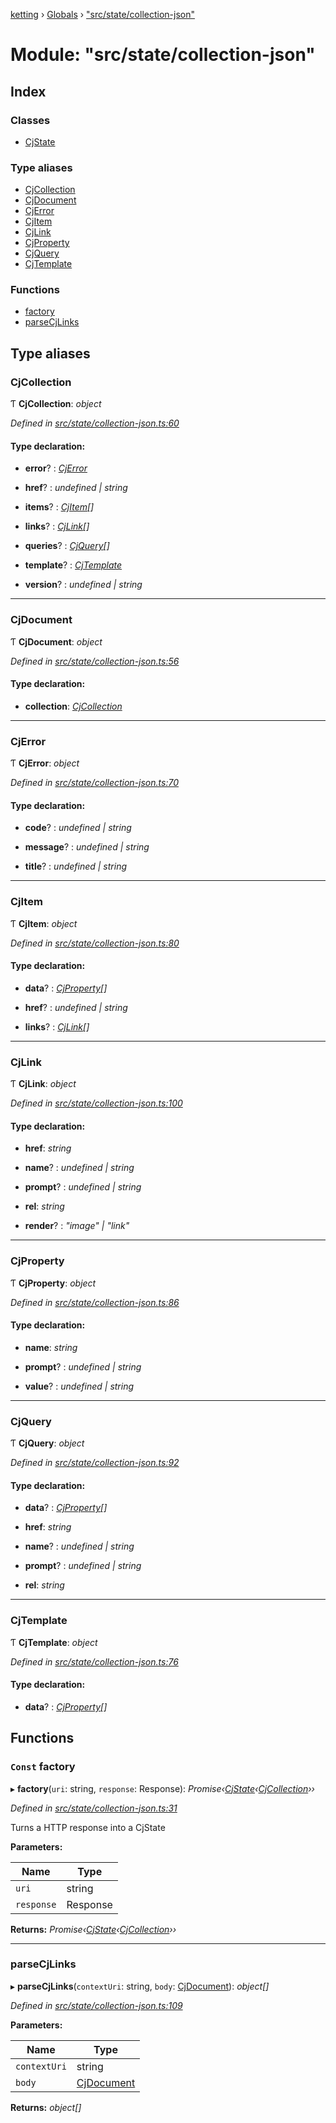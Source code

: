 [ketting](../README.md) › [Globals](../globals.md) › ["src/state/collection-json"](_src_state_collection_json_.md)

# Module: "src/state/collection-json"

## Index

### Classes

* [CjState](../classes/_src_state_collection_json_.cjstate.md)

### Type aliases

* [CjCollection](_src_state_collection_json_.md#cjcollection)
* [CjDocument](_src_state_collection_json_.md#cjdocument)
* [CjError](_src_state_collection_json_.md#cjerror)
* [CjItem](_src_state_collection_json_.md#cjitem)
* [CjLink](_src_state_collection_json_.md#cjlink)
* [CjProperty](_src_state_collection_json_.md#cjproperty)
* [CjQuery](_src_state_collection_json_.md#cjquery)
* [CjTemplate](_src_state_collection_json_.md#cjtemplate)

### Functions

* [factory](_src_state_collection_json_.md#const-factory)
* [parseCjLinks](_src_state_collection_json_.md#parsecjlinks)

## Type aliases

###  CjCollection

Ƭ **CjCollection**: *object*

*Defined in [src/state/collection-json.ts:60](https://github.com/evert/ketting/blob/f7a0a1b/src/state/collection-json.ts#L60)*

#### Type declaration:

* **error**? : *[CjError](_src_state_collection_json_.md#cjerror)*

* **href**? : *undefined | string*

* **items**? : *[CjItem](_src_state_collection_json_.md#cjitem)[]*

* **links**? : *[CjLink](_src_state_collection_json_.md#cjlink)[]*

* **queries**? : *[CjQuery](_src_state_collection_json_.md#cjquery)[]*

* **template**? : *[CjTemplate](_src_state_collection_json_.md#cjtemplate)*

* **version**? : *undefined | string*

___

###  CjDocument

Ƭ **CjDocument**: *object*

*Defined in [src/state/collection-json.ts:56](https://github.com/evert/ketting/blob/f7a0a1b/src/state/collection-json.ts#L56)*

#### Type declaration:

* **collection**: *[CjCollection](_src_state_collection_json_.md#cjcollection)*

___

###  CjError

Ƭ **CjError**: *object*

*Defined in [src/state/collection-json.ts:70](https://github.com/evert/ketting/blob/f7a0a1b/src/state/collection-json.ts#L70)*

#### Type declaration:

* **code**? : *undefined | string*

* **message**? : *undefined | string*

* **title**? : *undefined | string*

___

###  CjItem

Ƭ **CjItem**: *object*

*Defined in [src/state/collection-json.ts:80](https://github.com/evert/ketting/blob/f7a0a1b/src/state/collection-json.ts#L80)*

#### Type declaration:

* **data**? : *[CjProperty](_src_state_collection_json_.md#cjproperty)[]*

* **href**? : *undefined | string*

* **links**? : *[CjLink](_src_state_collection_json_.md#cjlink)[]*

___

###  CjLink

Ƭ **CjLink**: *object*

*Defined in [src/state/collection-json.ts:100](https://github.com/evert/ketting/blob/f7a0a1b/src/state/collection-json.ts#L100)*

#### Type declaration:

* **href**: *string*

* **name**? : *undefined | string*

* **prompt**? : *undefined | string*

* **rel**: *string*

* **render**? : *"image" | "link"*

___

###  CjProperty

Ƭ **CjProperty**: *object*

*Defined in [src/state/collection-json.ts:86](https://github.com/evert/ketting/blob/f7a0a1b/src/state/collection-json.ts#L86)*

#### Type declaration:

* **name**: *string*

* **prompt**? : *undefined | string*

* **value**? : *undefined | string*

___

###  CjQuery

Ƭ **CjQuery**: *object*

*Defined in [src/state/collection-json.ts:92](https://github.com/evert/ketting/blob/f7a0a1b/src/state/collection-json.ts#L92)*

#### Type declaration:

* **data**? : *[CjProperty](_src_state_collection_json_.md#cjproperty)[]*

* **href**: *string*

* **name**? : *undefined | string*

* **prompt**? : *undefined | string*

* **rel**: *string*

___

###  CjTemplate

Ƭ **CjTemplate**: *object*

*Defined in [src/state/collection-json.ts:76](https://github.com/evert/ketting/blob/f7a0a1b/src/state/collection-json.ts#L76)*

#### Type declaration:

* **data**? : *[CjProperty](_src_state_collection_json_.md#cjproperty)[]*

## Functions

### `Const` factory

▸ **factory**(`uri`: string, `response`: Response): *Promise‹[CjState](../classes/_src_state_collection_json_.cjstate.md)‹[CjCollection](_src_state_collection_json_.md#cjcollection)››*

*Defined in [src/state/collection-json.ts:31](https://github.com/evert/ketting/blob/f7a0a1b/src/state/collection-json.ts#L31)*

Turns a HTTP response into a CjState

**Parameters:**

Name | Type |
------ | ------ |
`uri` | string |
`response` | Response |

**Returns:** *Promise‹[CjState](../classes/_src_state_collection_json_.cjstate.md)‹[CjCollection](_src_state_collection_json_.md#cjcollection)››*

___

###  parseCjLinks

▸ **parseCjLinks**(`contextUri`: string, `body`: [CjDocument](_src_state_collection_json_.md#cjdocument)): *object[]*

*Defined in [src/state/collection-json.ts:109](https://github.com/evert/ketting/blob/f7a0a1b/src/state/collection-json.ts#L109)*

**Parameters:**

Name | Type |
------ | ------ |
`contextUri` | string |
`body` | [CjDocument](_src_state_collection_json_.md#cjdocument) |

**Returns:** *object[]*
